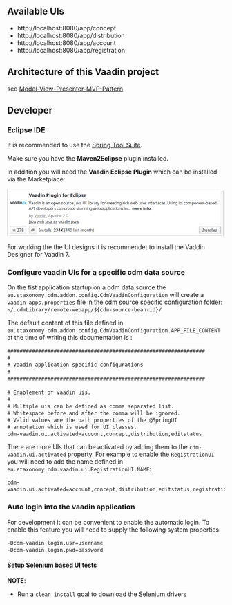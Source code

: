 ## Available UIs

* http://localhost:8080/app/concept
* http://localhost:8080/app/distribution
* http://localhost:8080/app/account
* http://localhost:8080/app/registration

## Architecture of this Vaadin project 

see [Model-View-Presenter-MVP-Pattern](https://dev.e-taxonomy.eu/redmine/projects/edit/wiki/VaadinNotes#Model-View-Presenter-MVP-Pattern)

## Developer

### Eclipse IDE

It is recommended to use the [Spring Tool Suite](https://spring.io/tools).

Make sure you have the **Maven2Eclipse** plugin installed.

In addition you will need the **Vaadin Eclipse Plugin** which can be installed via the Marketplace:

![](images/Vaadin-Plugin-for-Eclipse.png)

For working the the UI designs it is recommendet to install the Vaddin Designer for Vaadin 7.


### Configure vaadin UIs for a specific cdm data source

On the fist application startup on a cdm data source the `eu.etaxonomy.cdm.addon.config.CdmVaadinConfiguration` will create a `vaadin-apps.properties` file in the cdm source specific configuration folder: `~/.cdmLibrary/remote-webapp/${cdm-source-bean-id}/`

The default content of this file defined in `eu.etaxonomy.cdm.addon.config.CdmVaadinConfiguration.APP_FILE_CONTENT` at the time of writing this documentation is :

~~~
################################################################
#                                                               
# Vaadin application specific configurations                    
#                                                               
################################################################
                                                                
# Enablement of vaadin uis.                                     
#                                                               
# Multiple uis can be defined as comma separated list.          
# Whitespace before and after the comma will be ignored.        
# Valid values are the path properties of the @SpringUI         
# annotation which is used for UI classes.                      
cdm-vaadin.ui.activated=account,concept,distribution,editstatus 
~~~

There are more UIs that can be activated by adding them to the `cdm-vaadin.ui.activated` property. 
For example to enable the `RegistrationUI` you will need to add the name defined in `eu.etaxonomy.cdm.vaadin.ui.RegistrationUI.NAME`:

~~~
cdm-vaadin.ui.activated=account,concept,distribution,editstatus,registration 
~~~

### Auto login into the vaadin application

For development it can be convenient to enable the automatic login. 
To enable this feature you will need to supply the following system properties:

~~~
-Dcdm-vaadin.login.usr=username      
-Dcdm-vaadin.login.pwd=password
~~~

#### Setup Selenium based UI tests 

**NOTE**: 

* Run a `clean install` goal to download the Selenium drivers